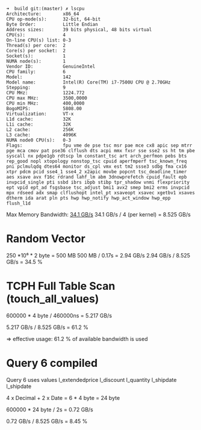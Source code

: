 ```
➜  build git:(master) ✗ lscpu
Architecture:        x86_64
CPU op-mode(s):      32-bit, 64-bit
Byte Order:          Little Endian
Address sizes:       39 bits physical, 48 bits virtual
CPU(s):              4
On-line CPU(s) list: 0-3
Thread(s) per core:  2
Core(s) per socket:  2
Socket(s):           1
NUMA node(s):        1
Vendor ID:           GenuineIntel
CPU family:          6
Model:               142
Model name:          Intel(R) Core(TM) i7-7500U CPU @ 2.70GHz
Stepping:            9
CPU MHz:             1224.772
CPU max MHz:         3500,0000
CPU min MHz:         400,0000
BogoMIPS:            5808.00
Virtualization:      VT-x
L1d cache:           32K
L1i cache:           32K
L2 cache:            256K
L3 cache:            4096K
NUMA node0 CPU(s):   0-3
Flags:               fpu vme de pse tsc msr pae mce cx8 apic sep mtrr pge mca cmov pat pse36 clflush dts acpi mmx fxsr sse sse2 ss ht tm pbe syscall nx pdpe1gb rdtscp lm constant_tsc art arch_perfmon pebs bts rep_good nopl xtopology nonstop_tsc cpuid aperfmperf tsc_known_freq pni pclmulqdq dtes64 monitor ds_cpl vmx est tm2 ssse3 sdbg fma cx16 xtpr pdcm pcid sse4_1 sse4_2 x2apic movbe popcnt tsc_deadline_timer aes xsave avx f16c rdrand lahf_lm abm 3dnowprefetch cpuid_fault epb invpcid_single pti ssbd ibrs ibpb stibp tpr_shadow vnmi flexpriority ept vpid ept_ad fsgsbase tsc_adjust bmi1 avx2 smep bmi2 erms invpcid mpx rdseed adx smap clflushopt intel_pt xsaveopt xsavec xgetbv1 xsaves dtherm ida arat pln pts hwp hwp_notify hwp_act_window hwp_epp flush_l1d
```


Max Memory Bandwidth:  [34.1 GB/s](
https://ark.intel.com/content/www/de/de/ark/products/95451/intel-core-i7-7500u-processor-4m-cache-up-to-3-50-ghz.html)
34.1 GB/s / 4 (per kernel) = 8.525 GB/s

# Random Vector
250 *10⁶ * 2 byte = 500 MB
500 MB / 0.17s = 2.94 GB/s
2.94 GB/s / 8.525 GB/s = 34.5 %

# TCPH Full Table Scan (touch_all_values)
600000 * 4 byte /  460000ns  = 5.217 GB/s

5.217 GB/s / 8.525 GB/s = 61.2 %

=> effective usage: 61.2 % of available bandwidth is used

# Query 6 compiled
Query 6 uses values
l_extendedprice
l_discount
l_quantity
l_shipdate
l_shipdate

4 x Decimal + 2 x Date = 6 * 4 byte = 24 byte 

600000 * 24 byte /  2s  = 0.72 GB/s

0.72 GB/s / 8.525 GB/s = 8.45 %